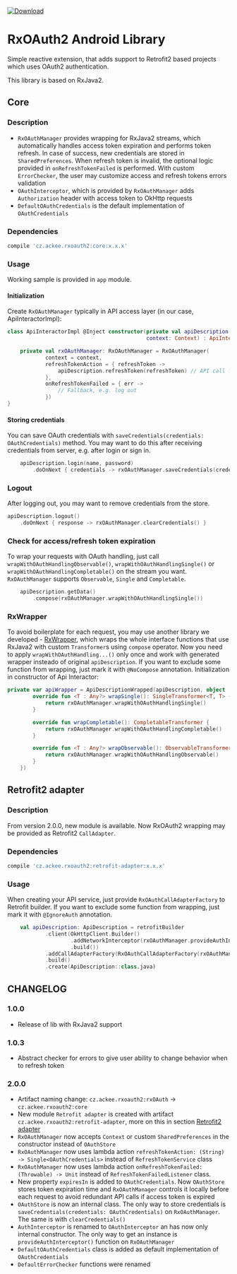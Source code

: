 [ ![Download](https://api.bintray.com/packages/ackeecz/rxOAuth2/rxOAuth/images/download.svg) ](https://bintray.com/ackeecz/rxoauth2/core/_latestVersion)

# RxOAuth2 Android Library
Simple reactive extension, that adds support to Retrofit2 based projects which uses OAuth2 authentication.

This library is based on RxJava2.
## Core
### Description
- `RxOAuthManager` provides wrapping for RxJava2 streams, which automatically handles access token expiration and performs token refresh. In case of success, new credentials are stored in `SharedPreferences`. When refresh token is invalid, the optional logic provided in `onRefreshTokenFailed` is performed. With custom `ErrorChecker`, the user may customize access and refresh tokens errors validation
- `OAuthInterceptor`, which is provided by `RxOAuthManager` adds `Authorization` header with access token to OkHttp requests
- `DefaultOAuthCredentials` is the default implementation of `OAuthCredentials`

### Dependencies
```groovy
compile 'cz.ackee.rxoauth2:core:x.x.x'
```

### Usage
Working sample is provided in `app` module.

#### Initialization
Create `RxOAuthManager` typically in API access layer (in our case, ApiInteractorImpl):
```kotlin
class ApiInteractorImpl @Inject constructor(private val apiDescription: ApiDescription,
                                            context: Context) : ApiInteractor {

    private val rxOAuthManager: RxOAuthManager = RxOAuthManager(
            context = context,
            refreshTokenAction = { refreshToken ->
                apiDescription.refreshToken(refreshToken) // API call for token refresh
            },
            onRefreshTokenFailed = { err ->
                // Fallback, e.g. log out
            })
}
```
#### Storing credentials
You can save OAuth credentials with `saveCredentials(credentials: OAuthCredentials)` method. You may want to do this after receiving credentials from server, e.g. after login or sign in.
```kotlin
    apiDescription.login(name, password)
        .doOnNext { credentials -> rxOAuthManager.saveCredentials(credentials) }
```
### Logout
After logging out, you may want to remove credentials from the store.
```kotlin
apiDescription.logout()
    .doOnNext { response -> rxOAuthManager.clearCredentials() }
```

### Check for access/refresh token expiration
To wrap your requests with OAuth handling, just call `wrapWithOAuthHandlingObservable()`, `wrapWithOAuthHandlingSingle()` or `wrapWithOAuthHandlingCompletable()` on the stream you want. `RxOAuthManager` supports `Observable`, `Single` and `Completable`.
```kotlin
    apiDescription.getData()
        .compose(rxOAuthManager.wrapWithOAuthHandlingSingle())
```

### RxWrapper
To avoid boilerplate for each request, you may use another library we developed - [RxWrapper](https://github.com/AckeeCZ/rxwrapper), which wraps the whole interface functions that use RxJava2 with custom `Transformer`s using `compose` operator. Now you need to apply `wrapWithOAuthHandling...()` only once and work with generated wrapper insteado of original `apiDescription`. If you want to exclude some function from wrapping, just mark it with `@NoCompose` annotation.
Initialization in constructor of Api Interactor:
```kotlin
private var apiWrapper = ApiDescriptionWrapped(apiDescription, object : IComposeWrapper {
        override fun <T : Any?> wrapSingle(): SingleTransformer<T, T> {
            return rxOAuthManager.wrapWithOAuthHandlingSingle()
        }

        override fun wrapCompletable(): CompletableTransformer {
            return rxOAuthManager.wrapWithOAuthHandlingCompletable()
        }

        override fun <T : Any?> wrapObservable(): ObservableTransformer<T, T> {
            return rxOAuthManager.wrapWithOAuthHandlingObservable()
        }
    })
```

## Retrofit2 adapter
### Description
From version 2.0.0, new module is available. Now RxOAuth2 wrapping may be provided as Retrofit2 `CallAdapter`.

### Dependencies
```groovy
compile 'cz.ackee.rxoauth2:retrofit-adapter:x.x.x'
```

### Usage
When creating your API service, just provide `RxOAuthCallAdapterFactory` to Retrofit builder. If you want to exclude some function from wrapping, just mark it with `@IgnoreAuth` annotation.
```kotlin
    val apiDescription: ApiDescription = retrofitBuilder
            .client(OkHttpClient.Builder()
                    .addNetworkInterceptor(rxOAuthManager.provideAuthInterceptor())
                    .build())
            .addCallAdapterFactory(RxOAuthCallAdapterFactory(rxOAuthManager))
            .build()
            .create(ApiDescription::class.java)
```

## CHANGELOG
### 1.0.0
- Release of lib with RxJava2 support
### 1.0.3
- Abstract checker for errors to give user ability to change behavior when to refresh token
### 2.0.0
- Artifact naming change: `cz.ackee.rxoauth2:rxOAuth` -> `cz.ackee.rxoauth2:core`
- New module `Retrofit adapter` is created with artifact `cz.ackee.rxoauth2:retrofit-adapter`, more on this in section [Retrofit2 adapter](#retrofit2-adapter)
- `RxOAuthManager` now accepts `Context` or custom `SharedPreferences` in the constructor instead of `OAuthStore`
- `RxOAuthManager` now uses lambda action `refreshTokenAction: (String) -> Single<OAuthCredentials>` instead of `RefreshTokenService` class
- `RxOAuthManager` now uses lambda action `onRefreshTokenFailed: (Throwable) -> Unit` instead of `RefreshTokenFailedListener` class.
- New property `expiresIn` is added to `OAuthCredentials`. Now `OAuthStore` stores token expiration time and `RxOAuthManager` controls it locally before each request to avoid redundant API calls if access token is expired
- `OAuthStore` is now an internal class. The only way to store credentials is `saveCredentials(credentials: OAuthCredentials)` on `RxOAuthManager`. The same is with `clearCredentials()`
- `AuthInterceptor` is renamed to `OAuthInterceptor` an has now only internal constructor. The only way to get an instance is `provideAuthInterceptor()` function on `RxOAuthManager`
- `DefaultOAuthCredentials` class is added as default implementation of `OAuthCredentials`
- `DefaultErrorChecker` functions were renamed
